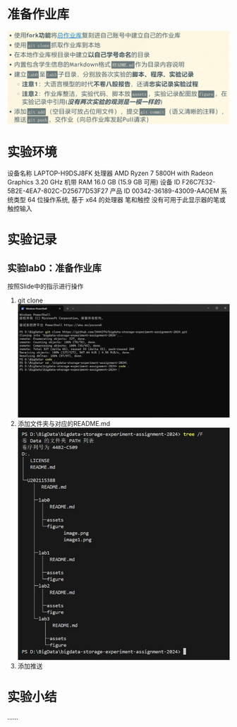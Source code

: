 # 准备作业库

![alt text](./figure/image.png)

# 实验环境

设备名称	LAPTOP-H9DSJ8FK
处理器	AMD Ryzen 7 5800H with Radeon Graphics            3.20 GHz
机带 RAM	16.0 GB (15.9 GB 可用)
设备 ID	F26C7E32-5B2E-4EA7-802C-D25677D53F27
产品 ID	00342-36189-43009-AAOEM
系统类型	64 位操作系统, 基于 x64 的处理器
笔和触控	没有可用于此显示器的笔或触控输入

# 实验记录

## 实验lab0：准备作业库
按照Slide中的指示进行操作
1. git clone
    ![alt text](./figure/image1.png)
2. 添加文件夹与对应的README.md
   ![alt text](./figure/image2.png)
3. 添加推送
    
# 实验小结

……